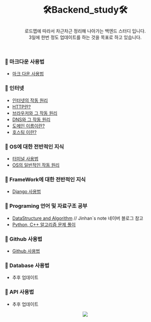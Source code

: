 # <p align="center"> 🛠️Backend_study🛠️ </p>

<p align="center">
로드맵에 따라서 차근차근 정리해 나아가는 백엔드 스터디 입니다.<BR>
3일에 한번 정도 업데이트를 하는 것을 목표로 하고 있습니다. 
</p>
<BR>


### 📖 마크다운 사용법
- <a href="Study\Markdown.md">마크 다운 사용법 </a>
### 📖 인터넷
- <a href="Study\Internet.md">인터넷의 작동 원리</a>
- <a href="Study\Http.md">HTTP란?</a>
- <a href="Study\Browser.md">브라우저와 그 작동 원리</a>
- <a href="Study\DNS.md">DNS와 그 작동 원리</a>
- <a href="Study\DomainName.md">도메인 이름이란?</a>
- <a href="Study\Hosting.md">호스팅 이란?</a>
### 📖 OS에 대한 전반적인 지식
- <a href="Study\Terminal.md">터미널 사용법</a>
- <a href="Study\OperatingSystem.md">OS의 일반적인 작동 원리</a>
### 📖 FrameWork에 대한 전반적인 지식
- <a href="Study\Django.md">Django 사용법</a>
### 📖 Programing 언어 및 자료구조 공부
- [DataStructure and Algorithm](https://blog.naver.com/jinhan814/222439886998) // Jinhan`s note 네이버 블로그 참고
- [Python, C++ 알고리즘 문제 풀이](https://github.com/JHeaon/Beakjoon)
### 📖 Github 사용법
- <a href="Study\Github.md">Github 사용법</a>
### 📖 Database 사용법
- 추후 업데이트
### 📖 API 사용법
- 추후 업데이트


<p align="center">
  <img src="Pictures\Backend_road_map.png">
</p>
